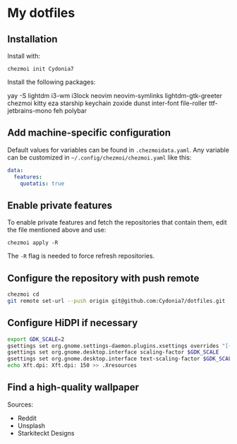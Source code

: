 # My dotfiles

## Installation

Install with:

`chezmoi init Cydonia7`

Install the following packages:

yay -S lightdm i3-wm i3lock neovim neovim-symlinks lightdm-gtk-greeter chezmoi kitty eza starship keychain zoxide dunst inter-font file-roller ttf-jetbrains-mono feh polybar

## Add machine-specific configuration

Default values for variables can be found in `.chezmoidata.yaml`. Any variable can be customized in
`~/.config/chezmoi/chezmoi.yaml` like this:

```yaml
data:
  features:
    quotatis: true
```

## Enable private features

To enable private features and fetch the repositories that contain them, edit the file mentioned above and use:

`chezmoi apply -R`

The `-R` flag is needed to force refresh repositories.

## Configure the repository with push remote

```bash
chezmoi cd
git remote set-url --push origin git@github.com:Cydonia7/dotfiles.git
```

## Configure HiDPI if necessary

```bash
export GDK_SCALE=2
gsettings set org.gnome.settings-daemon.plugins.xsettings overrides "[{'Gdk/WindowScalingFactor', <$GDK_SCALE>}]"
gsettings set org.gnome.desktop.interface scaling-factor $GDK_SCALE
gsettings set org.gnome.desktop.interface text-scaling-factor $GDK_SCALE
echo Xft.dpi: Xft.dpi: 150 >> .Xresources
```

## Find a high-quality wallpaper

Sources:
- Reddit
- Unsplash
- Starkiteckt Designs
